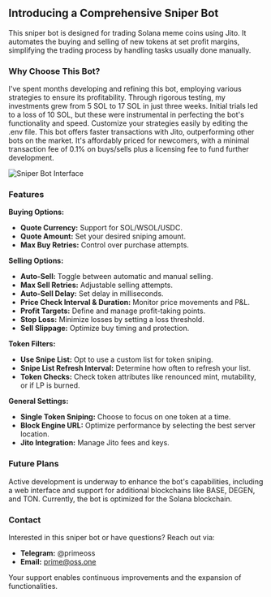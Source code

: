 ## Introducing a Comprehensive Sniper Bot
This sniper bot is designed for trading Solana meme coins using Jito. It automates the buying and selling of new tokens at set profit margins, simplifying the trading process by handling tasks usually done manually.

### Why Choose This Bot?
I've spent months developing and refining this bot, employing various strategies to ensure its profitability. Through rigorous testing, my investments grew from 5 SOL to 17 SOL in just three weeks. Initial trials led to a loss of 10 SOL, but these were instrumental in perfecting the bot's functionality and speed. Customize your strategies easily by editing the .env file. This bot offers faster transactions with Jito, outperforming other bots on the market. It's affordably priced for newcomers, with a minimal transaction fee of 0.1% on buys/sells plus a licensing fee to fund further development.

![Sniper Bot Interface](https://github.com/sainhurera/jito-sniper-bot/blob/main/JitoSniperBot.png)

### Features
**Buying Options:**
- **Quote Currency:** Support for SOL/WSOL/USDC.
- **Quote Amount:** Set your desired sniping amount.
- **Max Buy Retries:** Control over purchase attempts.

**Selling Options:**
- **Auto-Sell:** Toggle between automatic and manual selling.
- **Max Sell Retries:** Adjustable selling attempts.
- **Auto-Sell Delay:** Set delay in milliseconds.
- **Price Check Interval & Duration:** Monitor price movements and P&L.
- **Profit Targets:** Define and manage profit-taking points.
- **Stop Loss:** Minimize losses by setting a loss threshold.
- **Sell Slippage:** Optimize buy timing and protection.

**Token Filters:**
- **Use Snipe List:** Opt to use a custom list for token sniping.
- **Snipe List Refresh Interval:** Determine how often to refresh your list.
- **Token Checks:** Check token attributes like renounced mint, mutability, or if LP is burned.

**General Settings:**
- **Single Token Sniping:** Choose to focus on one token at a time.
- **Block Engine URL:** Optimize performance by selecting the best server location.
- **Jito Integration:** Manage Jito fees and keys.

### Future Plans
Active development is underway to enhance the bot's capabilities, including a web interface and support for additional blockchains like BASE, DEGEN, and TON. Currently, the bot is optimized for the Solana blockchain.

### Contact
Interested in this sniper bot or have questions? Reach out via:
- **Telegram:** @primeoss
- **Email:** prime@oss.one

Your support enables continuous improvements and the expansion of functionalities.
